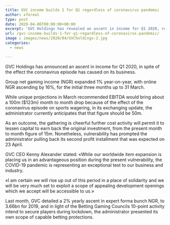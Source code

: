 ```yaml
---
title: GVC income builds 1 for Q1 regardless of coronavirus pandemic
author: xforeal 
type: post
date: 2020-04-06T00:00:00+00:00
excerpt: 'GVC Holdings has revealed an ascent in income for Q1 2020, regardless of the effect the coronavirus flare-up has caused on its business '
url: /gvc-income-builds-1-for-q1-regardless-of-coronavirus-pandemic/
image : images/news/2020/04/GVCholdings-2.jpg
categories:
  - news

---
```

GVC Holdings has announced an ascent in income for Q1 2020, in spite of the effect the coronavirus episode has caused on its business. 

Group net gaming income (NGR) expanded 1&percnt; year-on-year, with online NGR ascending by 16&percnt;, for the initial three months up to 31 March. 

While unique projections in March recommended EBITDA would bring about a 100m ($123m) month to month drop because of the effect of the coronavirus episode on sports wagering, in its exchanging update, the administrator currently anticipates that that figure should be 50m. 

As an outcome, the gathering is cheerful further cost activity will permit it to lessen capital to earn back the original investment, from the present month to month figure of 15m. Nonetheless, vulnerability has prompted the administrator pulling back its second profit installment that was expected on 23 April. 

GVC CEO Kenny Alexander stated: &#171;While our worldwide item expansion is placing us in an advantageous position during the present vulnerability, the COVID-19 pandemic is representing an exceptional test to our business and industry. 

&#171;I am certain we will rise up out of this period in a place of solidarity and we will be very much set to exploit a scope of appealing development openings which we accept will be accessible to us.&#187; 

Last month, GVC detailed a 2&percnt; yearly ascent in expert forma bunch NGR, to 3.66bn for 2019, and in light of the Betting Gaming Councils 10-point activity intend to secure players during lockdown, the administrator presented its own scope of capable betting protections.